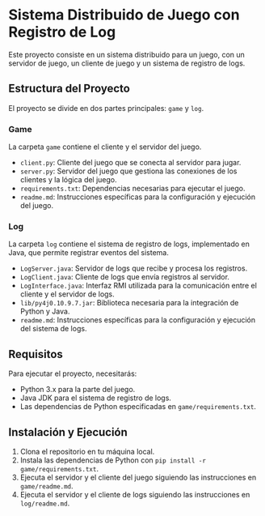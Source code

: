 # Sistema Distribuido de Juego con Registro de Log

Este proyecto consiste en un sistema distribuido para un juego, con un servidor de juego, un cliente de juego y un sistema de registro de logs.

## Estructura del Proyecto

El proyecto se divide en dos partes principales: `game` y `log`.

### Game

La carpeta `game` contiene el cliente y el servidor del juego.

- `client.py`: Cliente del juego que se conecta al servidor para jugar.
- `server.py`: Servidor del juego que gestiona las conexiones de los clientes y la lógica del juego.
- `requirements.txt`: Dependencias necesarias para ejecutar el juego.
- `readme.md`: Instrucciones específicas para la configuración y ejecución del juego.

### Log

La carpeta `log` contiene el sistema de registro de logs, implementado en Java, que permite registrar eventos del sistema.

- `LogServer.java`: Servidor de logs que recibe y procesa los registros.
- `LogClient.java`: Cliente de logs que envía registros al servidor.
- `LogInterface.java`: Interfaz RMI utilizada para la comunicación entre el cliente y el servidor de logs.
- `lib/py4j0.10.9.7.jar`: Biblioteca necesaria para la integración de Python y Java.
- `readme.md`: Instrucciones específicas para la configuración y ejecución del sistema de logs.

## Requisitos

Para ejecutar el proyecto, necesitarás:

- Python 3.x para la parte del juego.
- Java JDK para el sistema de registro de logs.
- Las dependencias de Python especificadas en `game/requirements.txt`.

## Instalación y Ejecución

1. Clona el repositorio en tu máquina local.
2. Instala las dependencias de Python con `pip install -r game/requirements.txt`.
3. Ejecuta el servidor y el cliente del juego siguiendo las instrucciones en `game/readme.md`.
4. Ejecuta el servidor y el cliente de logs siguiendo las instrucciones en `log/readme.md`.